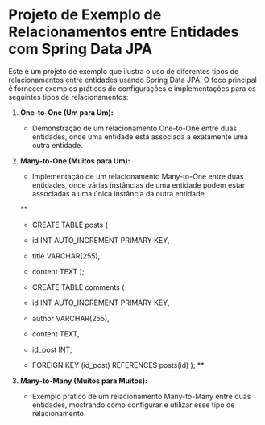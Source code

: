 # Projeto de Exemplo de Relacionamentos entre Entidades com Spring Data JPA

Este é um projeto de exemplo que ilustra o uso de diferentes tipos de relacionamentos entre entidades usando Spring Data JPA. O foco principal é fornecer exemplos práticos de configurações e implementações para os seguintes tipos de relacionamentos:

1. **One-to-One (Um para Um):**
   - Demonstração de um relacionamento One-to-One entre duas entidades, onde uma entidade está associada a exatamente uma outra entidade.

2. **Many-to-One (Muitos para Um):**
   - Implementação de um relacionamento Many-to-One entre duas entidades, onde várias instâncias de uma entidade podem estar associadas a uma única instância da outra entidade.
  
   **
   - CREATE TABLE posts (
   - id INT AUTO_INCREMENT PRIMARY KEY,
   - title VARCHAR(255),
   - content TEXT
);

   - CREATE TABLE comments (
    - id INT AUTO_INCREMENT PRIMARY KEY,
    - author VARCHAR(255),
    - content TEXT,
    - id_post INT,
    - FOREIGN KEY (id_post) REFERENCES posts(id)
);
**
3. **Many-to-Many (Muitos para Muitos):**
   - Exemplo prático de um relacionamento Many-to-Many entre duas entidades, mostrando como configurar e utilizar esse tipo de relacionamento.
